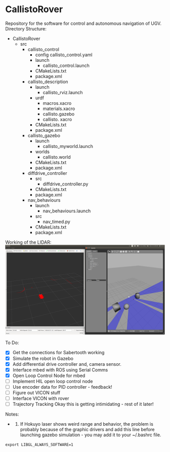 # CallistoRover
Repository for the software for control and autonomous navigation of UGV.
Directory Structure: 
- CallistoRover
  - src 
    - callisto_control
      - config 
        callisto_control.yaml
      - launch 
        - callisto_control.launch
      - CMakeLists.txt
      - package.xml
    - callisto_description 
      - launch 
        - callisto_rviz.launch
      - urdf 
        - macros.xacro 
        - materials.xacro 
        - callisto.gazebo
        - callisto. xacro 
       - CMakeLists.txt
       - package.xml
     - callisto_gazebo
       - launch
         - callisto_myworld.launch
       - worlds
         - callisto.world
       - CMakeLists.txt
       - package.xml
     - diffdrive_controller
       - src
         - diffdrive_controller.py
       - CMakeLists.txt
       - package.xml
     - nav_behaviours
       - launch 
         - nav_behaviours.launch
       - src
         - nav_timed.py
       - CMakeLists.txt
       - package.xml
       
Working of the LIDAR:
![](/images/laser.png)

To Do:
- [x] Get the connections for Sabertooth working
- [x] Simulate the robot in Gazebo
- [x] Add differential drive controller and, camera sensor.
- [x] Interface mbed with ROS using Serial Comms 
- [x] Open Loop Control Node for mbed 
- [ ] Implement HIL open loop control node
- [ ] Use encoder data for PID controller - feedback!
- [ ] Figure out VICON stuff 
- [ ] Interface VICON with rover 
- [ ] Trajectory Tracking 
Okay this is getting intimidating - rest of it later!
 
Notes: 
 - 1. If Hokuyo laser shows weird range and behavior, the problem is probably because of the graphic drivers and add this line before launching gazebo simulation - you may add it to your ~/.bashrc file. 
 
 ```
 export LIBGL_ALWAYS_SOFTWARE=1
 ```
